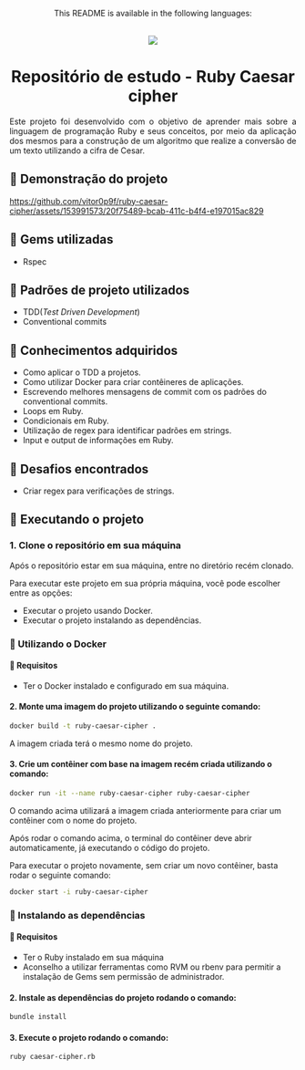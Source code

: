 <div align = "center">
  <p>This README is available in the following languages:</p>
  <br/>
  
  <a href = "https://github.com/vitor0p9f/ruby-caesar-cipher/blob/main/README.en.md" target="_blank">
    <img src="https://img.shields.io/badge/Language-English-blue"/>
  </a>
</div>

<div align="center">
  
  # Repositório de estudo - Ruby Caesar cipher
</div>

<p align="justify">
  Este projeto foi desenvolvido com o objetivo de aprender mais sobre a linguagem de programação Ruby e seus conceitos, por meio da aplicação dos mesmos para a construção de um algoritmo que realize a conversão de um texto utilizando a cifra de Cesar.
</p>

## :movie_camera: Demonstração do projeto

https://github.com/vitor0p9f/ruby-caesar-cipher/assets/153991573/20f75489-bcab-411c-b4f4-e197015ac829

## :gem: Gems utilizadas

* Rspec

## :page_facing_up: Padrões de projeto utilizados

* TDD(_Test Driven Development_)
* Conventional commits

## :pushpin: Conhecimentos adquiridos

* Como aplicar o TDD a projetos.
* Como utilizar Docker para criar contêineres de aplicações.
* Escrevendo melhores mensagens de commit com os padrões do conventional commits.
* Loops em Ruby.
* Condicionais em Ruby.
* Utilização de regex para identificar padrões em strings.
* Input e output de informações em Ruby.

## :triangular_flag_on_post: Desafios encontrados

* Criar regex para verificações de strings.

## :rocket: Executando o projeto 

### 1. Clone o repositório em sua máquina

Após o repositório estar em sua máquina, entre no diretório recém clonado.

Para executar este projeto em sua própria máquina, você pode escolher entre as opções:

* Executar o projeto usando Docker.
* Executar o projeto instalando as dependências.

### :whale2: Utilizando o Docker

#### :construction: Requisitos

* Ter o Docker instalado e configurado em sua máquina.

#### 2. Monte uma imagem do projeto utilizando o seguinte comando:

```bash
docker build -t ruby-caesar-cipher .
```

A imagem criada terá o mesmo nome do projeto.

#### 3. Crie um contêiner com base na imagem recém criada utilizando o comando:

```bash
docker run -it --name ruby-caesar-cipher ruby-caesar-cipher
```

O comando acima utilizará a imagem criada anteriormente para criar um contêiner com o nome do projeto.

Após rodar o comando acima, o terminal do contêiner deve abrir automaticamente, já executando o código do projeto.

Para executar o projeto novamente, sem criar um novo contêiner, basta rodar o seguinte comando:

```bash
docker start -i ruby-caesar-cipher
```

### :link: Instalando as dependências

#### :construction: Requisitos

* Ter o Ruby instalado em sua máquina
* Aconselho a utilizar ferramentas como RVM ou rbenv para permitir a instalação de Gems sem permissão de administrador.

#### 2. Instale as dependências do projeto rodando o comando:

```bash
bundle install
```

#### 3. Execute o projeto rodando o comando:

```bash
ruby caesar-cipher.rb
```
